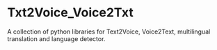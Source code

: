 # Txt2Voice_Voice2Txt



A collection of python libraries for Text2Voice, Voice2Text, multilingual translation and language detector. 
